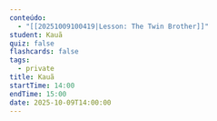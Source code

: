 ```yaml
---
conteúdo:
  - "[[20251009100419|Lesson: The Twin Brother]]"
student: Kauã
quiz: false
flashcards: false
tags:
  - private
title: Kauã
startTime: 14:00
endTime: 15:00
date: 2025-10-09T14:00:00
---
```

